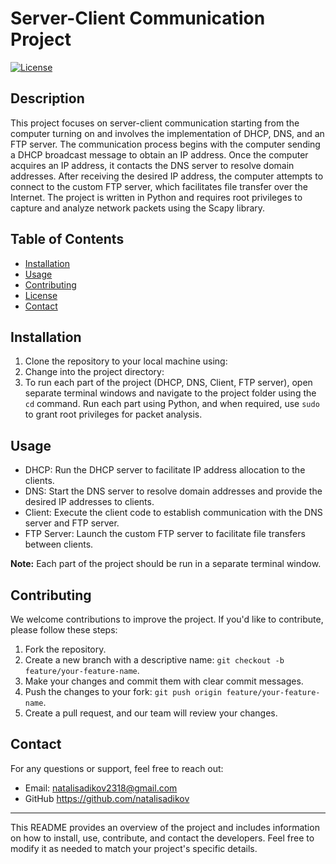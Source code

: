 # Server-Client Communication Project

[![License](https://img.shields.io/badge/License-MIT-blue.svg)](https://opensource.org/licenses/MIT)

## Description

This project focuses on server-client communication starting from the computer turning on and involves the implementation of DHCP, DNS, and an FTP server. The communication process begins with the computer sending a DHCP broadcast message to obtain an IP address. Once the computer acquires an IP address, it contacts the DNS server to resolve domain addresses. After receiving the desired IP address, the computer attempts to connect to the custom FTP server, which facilitates file transfer over the Internet. The project is written in Python and requires root privileges to capture and analyze network packets using the Scapy library.

## Table of Contents

- [Installation](#installation)
- [Usage](#usage)
- [Contributing](#contributing)
- [License](#license)
- [Contact](#contact)

## Installation

1. Clone the repository to your local machine using:
2. Change into the project directory:
3. To run each part of the project (DHCP, DNS, Client, FTP server), open separate terminal windows and navigate to the project folder using the `cd` command. Run each part using Python, and when required, use `sudo` to grant root privileges for packet analysis.

## Usage

- DHCP: Run the DHCP server to facilitate IP address allocation to the clients.
- DNS: Start the DNS server to resolve domain addresses and provide the desired IP addresses to clients.
- Client: Execute the client code to establish communication with the DNS server and FTP server.
- FTP Server: Launch the custom FTP server to facilitate file transfers between clients.

**Note:** Each part of the project should be run in a separate terminal window.

## Contributing

We welcome contributions to improve the project. If you'd like to contribute, please follow these steps:

1. Fork the repository.
2. Create a new branch with a descriptive name: `git checkout -b feature/your-feature-name`.
3. Make your changes and commit them with clear commit messages.
4. Push the changes to your fork: `git push origin feature/your-feature-name`.
5. Create a pull request, and our team will review your changes.


## Contact

For any questions or support, feel free to reach out:

- Email: natalisadikov2318@gmail.com
- GitHub https://github.com/natalisadikov

---
This README provides an overview of the project and includes information on how to install, use, contribute, and contact the developers. Feel free to modify it as needed to match your project's specific details.
